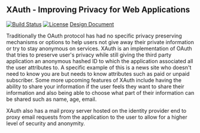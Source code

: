 ## XAuth - Improving Privacy for Web Applications
[![Build Status](https://travis-ci.org/abhinavtripathy/XAuth.svg?branch=master)](https://travis-ci.org/abhinavtripathy/XAuth)
[![License](http://img.shields.io/badge/License-MIT-brightgreen.svg)](./LICENSE)
[Design Document](https://docs.google.com/document/d/1risPVaKwMGAxjHQHAPwbsZ5wf7VXmoseCP-FbvIDilA/edit?usp=sharing)

Traditionally the OAuth protocol has had no specific privacy preserving mechanisms or options to help users not give away their private information or try to stay anonymous on services. XAuth is an implementation of OAuth that tries to preserve user's privacy while still giving the third party application an anonymous hashed ID to which the application associated all the user attributes to. A specific example of this is a news site who doesn't need to know you are but needs to know attributes such as paid or unpaid subscriber. Some more upcoming features of XAuth include having the ability to share your information if the user feels they want to share their information and also being able to choose what part of their information can be shared such as name, age, email. 

XAuth also has a mail proxy server hosted on the identity provider end to proxy email requests from the application to the user to allow for a higher level of security and anonymity. 

<!-- 
### Auth Server Setup 

To Install all the dependencies through NPM:

`npm install`

To deploy to Google Cloud:

`gcloud functions deploy auth --runtime nodejs8 --trigger-http`

`gcloud functions deploy signin --runtime nodejs8 --trigger-http`

`gcloud functions deploy token --runtime nodejs8 --trigger-http`


To test the functions:

`https://[gcp-region]-[project-name].cloudfunctions.net/token`

`https://[gcp-region]-[project-name].cloudfunctions.net/signin`

`https://[gcp-region]-[project-name].cloudfunctions.net/auth` -->

